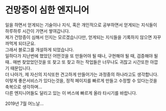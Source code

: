 # 건망증이 심한 엔지니어

일을 하면서 얻게되는 기술이나 지식, 혹은 개인적으로 공부하면서 얻게되는 지식들이 하루하루 시간이 가면서 쌓여갑니다.  
제가 건망증이 심해서 인지는 모르겠습니다만, 얻게되는 지식들을 기록하지 않으면 자꾸 까먹게 되더군요.    
그래서 블로그를 개설하게 되었습니다.  
일하다가 지난번에 했었던 어떤것을 또 만들어야 될 때나, 구현해야 될 때, 검증해야 될 때.. 매번 찾았었던것을 또 찾고 또 찾고 하는 작업들은 너무나도 귀찮고 시간또한 아깝기 때문입니다.  
더 나아가, 제 자신의 지식또한 견고하게 만들어가는 과정중의 하나라고도 생각합니다.  
이렇게 좋은서비스가 있다는것을, 정적 페이지를 빠르게 만들고 수정할 수 있다는것을 축복으로 생각하며...  
다른 엔지니어들도 달리고 있는 이 버스에 빠르게 올라 타시기를 바랍니다.

2019년 7월 어느날...